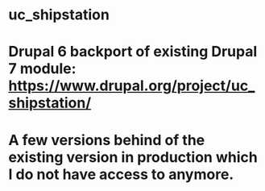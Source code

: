 # uc_shipstation
# Drupal 6 backport of existing Drupal 7 module: https://www.drupal.org/project/uc_shipstation/

# A few versions behind of the existing version in production which I do not have access to anymore.
